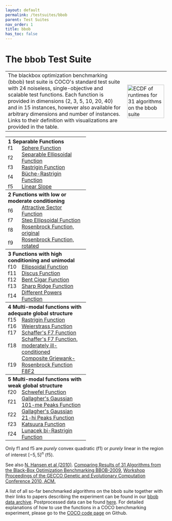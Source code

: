 ```yaml
---
layout: default
permalink: /testsuites/bbob
parent: Test Suites
nav_order: 1
title: bbob
has_toc: false
---
```



# The <font face="Courier">bbob</font> Test Suite

<table>
	<tr>
		<td style="width=50%">
			The blackbox optimization benchmarking (bbob) test suite is COCO's standard test suite with 24 noiseless, single-objective and scalable test functions. Each function is provided in dimensions (2, 3, 5, 10, 20, 40) and in 15 instances, however also available for arbitrary dimensions and number of instances. Links to their definition with visualizations are provided in the table.
		</td>
		<td style="padding-top:0px; padding-bottom:0px;">
			<a href="ecdf-bbob.html"><img src="pprldmany_default.svg" alt="ECDF of runtimes for 31 algorithms on the bbob suite" width="100%"/></a>
		</td>
	</tr>
</table>

<table align="center" style="width:50%">
<tr>
   <th colspan=2 style="text-align:left; padding-bottom: 0px;">1 Separable Functions</th>
</tr>
<tr>
	<td style="width:5%; padding-top:0px; padding-bottom: 0px;">f1</td><td style="padding-top:0px; padding-bottom:0px;"><a href="https://numbbo.github.io/gforge/downloads/download16.00/bbobdocfunctions.pdf#page=5">Sphere Function</a></td>
</tr><tr>
	<td style="padding-top:0px; padding-bottom:0px;">f2</td><td style="padding-top:0px; padding-bottom:0px;"><a href="https://numbbo.github.io/gforge/downloads/download16.00/bbobdocfunctions.pdf#page=10">Separable Ellipsoidal Function</a></td>
</tr><tr>
	<td style="padding-top:0px; padding-bottom:0px;">f3</td><td style="padding-top:0px; padding-bottom:0px;"><a href="https://numbbo.github.io/gforge/downloads/download16.00/bbobdocfunctions.pdf#page=15">Rastrigin Function</a></td>
</tr><tr>
	<td style="padding-top:0px; padding-bottom:0px;">f4</td><td style="padding-top:0px; padding-bottom:0px;"><a href="https://numbbo.github.io/gforge/downloads/download16.00/bbobdocfunctions.pdf#page=20">Büche-Rastrigin Function</a></td>
</tr><tr>
	<td style="padding-top:0px; padding-bottom:0px;">f5</td><td style="padding-top:0px; padding-bottom:0px;"><a href="https://numbbo.github.io/gforge/downloads/download16.00/bbobdocfunctions.pdf#page=25">Linear Slope</a></td>
</tr>
<tr>
   <th colspan=2 style="text-align:left; padding-bottom: 0px;">2 Functions with low or moderate conditioning</th>
</tr>
<tr>
	<td style="padding-top:0px; padding-bottom:0px;">f6</td><td style="padding-top:0px; padding-bottom:0px;"><a href="https://numbbo.github.io/gforge/downloads/download16.00/bbobdocfunctions.pdf#page=30">Attractive Sector Function</a></td>
</tr><tr>
	<td style="padding-top:0px; padding-bottom:0px;">f7</td><td style="padding-top:0px; padding-bottom:0px;"><a href="https://numbbo.github.io/gforge/downloads/download16.00/bbobdocfunctions.pdf#page=35">Step Ellipsoidal Function</a></td>
</tr><tr>
	<td style="padding-top:0px; padding-bottom:0px;">f8</td><td style="padding-top:0px; padding-bottom:0px;"><a href="https://numbbo.github.io/gforge/downloads/download16.00/bbobdocfunctions.pdf#page=40">Rosenbrock Function, original</a></td>
</tr><tr>
	<td style="padding-top:0px; padding-bottom:0px;">f9</td><td style="padding-top:0px; padding-bottom:0px;"><a href="https://numbbo.github.io/gforge/downloads/download16.00/bbobdocfunctions.pdf#page=45">Rosenbrock Function, rotated</a></td>
</tr>
<tr>
   <th colspan=2 style="text-align:left; padding-bottom: 0px;">3 Functions with high conditioning and unimodal</th>
</tr>
<tr>
	<td style="padding-top:0px; padding-bottom:0px;">f10</td><td style="padding-top:0px; padding-bottom:0px;"><a href="https://numbbo.github.io/gforge/downloads/download16.00/bbobdocfunctions.pdf#page=50">Ellipsoidal Function</a></td>
</tr><tr>
	<td style="padding-top:0px; padding-bottom:0px;">f11</td><td style="padding-top:0px; padding-bottom:0px;"><a href="https://numbbo.github.io/gforge/downloads/download16.00/bbobdocfunctions.pdf#page=55">Discus Function</a></td>
</tr><tr>
	<td style="padding-top:0px; padding-bottom:0px;">f12</td><td style="padding-top:0px; padding-bottom:0px;"><a href="https://numbbo.github.io/gforge/downloads/download16.00/bbobdocfunctions.pdf#page=60">Bent Cigar Function</a></td>
</tr><tr>
	<td style="padding-top:0px; padding-bottom:0px;">f13</td><td style="padding-top:0px; padding-bottom:0px;"><a href="https://numbbo.github.io/gforge/downloads/download16.00/bbobdocfunctions.pdf#page=65">Sharp Ridge Function</a></td>
</tr><tr>
	<td style="padding-top:0px; padding-bottom:0px;">f14</td><td style="padding-top:0px; padding-bottom:0px;"><a href="https://numbbo.github.io/gforge/downloads/download16.00/bbobdocfunctions.pdf#page=70">Different Powers Function</a></td>
</tr>
<tr>
   <th colspan=2 style="text-align:left; padding-bottom: 0px;">4 Multi-modal functions with adequate global structure</th>
</tr>
<tr>
	<td style="padding-top:0px; padding-bottom:0px;">f15</td><td style="padding-top:0px; padding-bottom:0px;"><a href="https://numbbo.github.io/gforge/downloads/download16.00/bbobdocfunctions.pdf#page=75">Rastrigin Function</a></td>
</tr><tr>
	<td style="padding-top:0px; padding-bottom:0px;">f16</td><td style="padding-top:0px; padding-bottom:0px;"><a href="https://numbbo.github.io/gforge/downloads/download16.00/bbobdocfunctions.pdf#page=80">Weierstrass Function</a></td>
</tr><tr>
	<td style="padding-top:0px; padding-bottom:0px;">f17</td><td style="padding-top:0px; padding-bottom:0px;"><a href="https://numbbo.github.io/gforge/downloads/download16.00/bbobdocfunctions.pdf#page=85">Schaffer's F7 Function</a></td>
</tr><tr>
	<td style="padding-top:0px; padding-bottom:0px;">f18</td><td style="padding-top:0px; padding-bottom:0px;"><a href="https://numbbo.github.io/gforge/downloads/download16.00/bbobdocfunctions.pdf#page=90">Schaffer's F7 Function, moderately ill-conditioned</a></td>
</tr><tr>
	<td style="padding-top:0px; padding-bottom:0px;">f19</td><td style="padding-top:0px; padding-bottom:0px;"><a href="https://numbbo.github.io/gforge/downloads/download16.00/bbobdocfunctions.pdf#page=95">Composite Griewank-Rosenbrock Function F8F2</a></td>
</tr>
<tr>
   <th colspan=2 style="text-align:left; padding-bottom: 0px;">5 Multi-modal functions with weak global structure</th>
</tr>
<tr>
	<td style="padding-top:0px; padding-bottom:0px;">f20</td><td style="padding-top:0px; padding-bottom:0px;"><a href="https://numbbo.github.io/gforge/downloads/download16.00/bbobdocfunctions.pdf#page=100">Schwefel Function</a></td>
</tr><tr>
	<td style="padding-top:0px; padding-bottom:0px;">f21</td><td style="padding-top:0px; padding-bottom:0px;"><a href="https://numbbo.github.io/gforge/downloads/download16.00/bbobdocfunctions.pdf#page=105">Gallagher's Gaussian 101-me Peaks Function</a></td>
</tr><tr>
	<td style="padding-top:0px; padding-bottom:0px;">f22</td><td style="padding-top:0px; padding-bottom:0px;"><a href="https://numbbo.github.io/gforge/downloads/download16.00/bbobdocfunctions.pdf#page=110">Gallagher's Gaussian 21-hi Peaks Function</a></td>
</tr><tr>
	<td style="padding-top:0px; padding-bottom:0px;">f23</td><td style="padding-top:0px; padding-bottom:0px;"><a href="https://numbbo.github.io/gforge/downloads/download16.00/bbobdocfunctions.pdf#page=115">Katsuura Function</a></td>
</tr><tr>
	<td style="padding-top:0px; padding-bottom:0px;">f24</td><td style="padding-top:0px; padding-bottom:0px;"><a href="https://numbbo.github.io/gforge/downloads/download16.00/bbobdocfunctions.pdf#page=120">Lunacek bi-Rastrigin Function</a></td>
</tr>
</table>


Only f1 and f5 are _purely_ convex quadratic (f1) or _purely_ linear in the region of interest $`[-5,5]^n`$ (f5).

See also [N. Hansen et al (2010)](https://dl.acm.org/doi/pdf/10.1145/1830761.1830790). [Comparing Results of 31 Algorithms from the Black-Box Optimization Benchmarking BBOB-2009.](https://dl.acm.org/doi/pdf/10.1145/1830761.1830790) [Workshop Proceedings of the GECCO Genetic and Evolutionary Computation Conference 2010, ACM.](https://dl.acm.org/doi/pdf/10.1145/1830761.1830790) 

A list of all so-far benchmarked algorithms on the bbob suite together with their links to papers describing the experiment can be found in our <a href="https://numbbo.github.io/data-archive/bbob/">bbob data archive</a>. Postprocessed data can be found <a href="https://numbbo.github.io/ppdata-archive">here</a>. For detailed explanations of how to use the functions in a COCO benchmarking experiment, please go to the <a href="https://github.com/numbbo/coco">COCO code page</a> on Github.

<link rel="stylesheet" href="{{ '/assets/css/custom.css' | relative_url }}"/>
